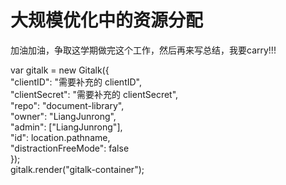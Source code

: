 # 大规模优化中的资源分配

加油加油，争取这学期做完这个工作，然后再来写总结，我要carry!!!

  
  var gitalk = new Gitalk\({  
    "clientID": "需要补充的 clientID",  
    "clientSecret": "需要补充的 clientSecret",  
    "repo": "document-library",  
    "owner": "LiangJunrong",  
    "admin": \["LiangJunrong"\],  
    "id": location.pathname,        
    "distractionFreeMode": false    
  }\);  
  gitalk.render\("gitalk-container"\);  



